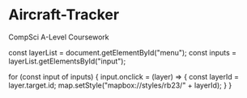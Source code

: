 # Aircraft-Tracker
CompSci A-Level Coursework


const layerList = document.getElementById("menu");
const inputs = layerList.getElementsById("input");

for (const input of inputs) {
    input.onclick = (layer) => {
        const layerId = layer.target.id;
        map.setStyle("mapbox://styles/rb23/" + layerId);
    }
}